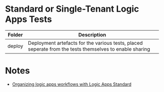 # Standard or Single-Tenant Logic Apps Tests

Folder | Description
--- | --- 
deploy | Deployment artefacts for the various tests, placed seperate from the tests themselves to enable sharing

# Notes

- [Organizing logic apps workflows with Logic Apps Standard](https://techcommunity.microsoft.com/t5/integrations-on-azure-blog/organizing-logic-apps-workflows-with-logic-apps-standard/ba-p/3251179)